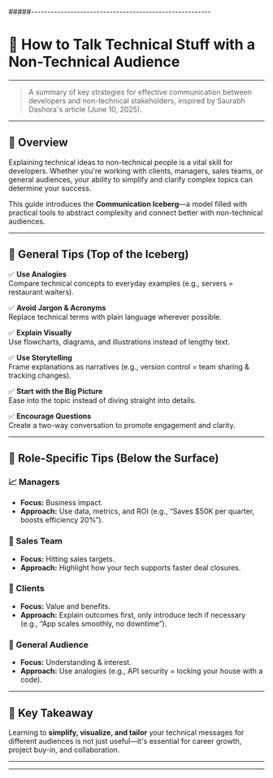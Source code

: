 #####-------------------------------------------------------
# 🧊 How to Talk Technical Stuff with a Non-Technical Audience
  ---------------------------------------------------------------------------

> A summary of key strategies for effective communication between developers and non-technical stakeholders, inspired by Saurabh Dashora's article (June 10, 2025).

---

## 🚀 Overview

Explaining technical ideas to non-technical people is a vital skill for developers. Whether you're working with clients, managers, sales teams, or general audiences, your ability to simplify and clarify complex topics can determine your success.

This guide introduces the **Communication Iceberg**—a model filled with practical tools to abstract complexity and connect better with non-technical audiences.

---

## 🔹 General Tips (Top of the Iceberg)

✅ **Use Analogies**  
Compare technical concepts to everyday examples (e.g., servers = restaurant waiters).

✅ **Avoid Jargon & Acronyms**  
Replace technical terms with plain language wherever possible.

✅ **Explain Visually**  
Use flowcharts, diagrams, and illustrations instead of lengthy text.

✅ **Use Storytelling**  
Frame explanations as narratives (e.g., version control = team sharing & tracking changes).

✅ **Start with the Big Picture**  
Ease into the topic instead of diving straight into details.

✅ **Encourage Questions**  
Create a two-way conversation to promote engagement and clarity.

---

## 🎯 Role-Specific Tips (Below the Surface)

### 📈 Managers
- **Focus:** Business impact.
- **Approach:** Use data, metrics, and ROI (e.g., “Saves $50K per quarter, boosts efficiency 20%”).

### 💼 Sales Team
- **Focus:** Hitting sales targets.
- **Approach:** Highlight how your tech supports faster deal closures.

### 🤝 Clients
- **Focus:** Value and benefits.
- **Approach:** Explain outcomes first, only introduce tech if necessary (e.g., “App scales smoothly, no downtime”).

### 👥 General Audience
- **Focus:** Understanding & interest.
- **Approach:** Use analogies (e.g., API security = locking your house with a code).

---

## 🧠 Key Takeaway

Learning to **simplify, visualize, and tailor** your technical messages for different audiences is not just useful—it's essential for career growth, project buy-in, and collaboration.

---

------------------------------------------------------------------------------------------------------------------------------------------------------------------------------------------------

